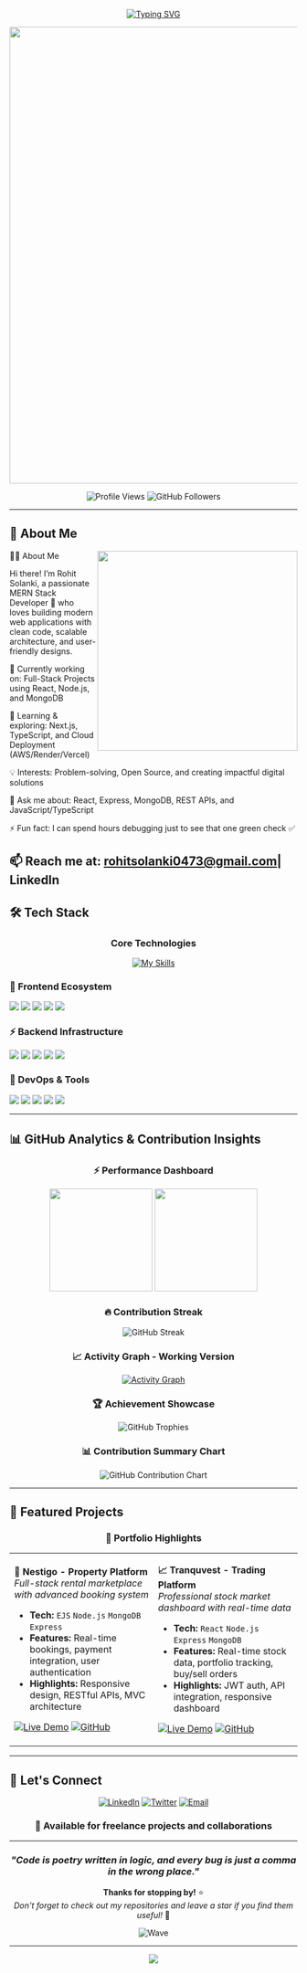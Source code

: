 <div align="center">

[![Typing SVG](https://readme-typing-svg.demolab.com?font=JetBrains+Mono&weight=600&size=22&duration=3000&pause=1000&color=00FFFF&center=true&vCenter=true&multiline=true&width=800&height=100&lines=%3C%2F%3E+const+developer+%3D+%7B;++name%3A+'Rohit+Solanki'%2C;++expertise%3A+%5B'React'%2C+'Node.js'%2C+'MongoDB'%5D%2C;++passion%3A)](https://git.io/typing-svg)

<img src="https://user-images.githubusercontent.com/74038190/212284100-561aa473-3905-4a80-b561-0d28506553ee.gif" width="800">

![Profile Views](https://komarev.com/ghpvc/?username=rohitsolanki01&style=for-the-badge&color=00ffff&labelColor=1a1a2e&label=PROFILE+VIEWS)
![GitHub Followers](https://img.shields.io/github/followers/rohitsolanki01?style=for-the-badge&color=00ffff&labelColor=1a1a2e&label=FOLLOWERS)

</div>



---

## 💫 About Me

<img align="right" src="https://raw.githubusercontent.com/MicaelliMedeiros/micaellimedeiros/master/image/computer-illustration.png" width="350" />

👨‍💻 About Me

Hi there! I’m Rohit Solanki, a passionate MERN Stack Developer 🚀 who loves building modern web applications with clean code, scalable architecture, and user-friendly designs.

🔭 Currently working on: Full-Stack Projects using React, Node.js, and MongoDB

🌱 Learning & exploring: Next.js, TypeScript, and Cloud Deployment (AWS/Render/Vercel)

💡 Interests: Problem-solving, Open Source, and creating impactful digital solutions

💬 Ask me about: React, Express, MongoDB, REST APIs, and JavaScript/TypeScript

⚡ Fun fact: I can spend hours debugging just to see that one green check ✅

📫 Reach me at: rohitsolanki0473@gmail.com| LinkedIn
---

## 🛠️ Tech Stack

<div align="center">

### Core Technologies
[![My Skills](https://skillicons.dev/icons?i=js,ts,react,nextjs,nodejs,express,mongodb,postgres,tailwind,docker,aws,git&perline=6)](https://skillicons.dev)

</div>

### 🎨 Frontend Ecosystem
<p>
<img src="https://img.shields.io/badge/React-20232A?style=for-the-badge&logo=react&logoColor=61DAFB" />
<img src="https://img.shields.io/badge/Next.js-000000?style=for-the-badge&logo=next.js&logoColor=white" />
<img src="https://img.shields.io/badge/TypeScript-007ACC?style=for-the-badge&logo=typescript&logoColor=white" />
<img src="https://img.shields.io/badge/Tailwind_CSS-38B2AC?style=for-the-badge&logo=tailwind-css&logoColor=white" />
<img src="https://img.shields.io/badge/Vite-646CFF?style=for-the-badge&logo=vite&logoColor=white" />
</p>

### ⚡ Backend Infrastructure
<p>
<img src="https://img.shields.io/badge/Node.js-43853D?style=for-the-badge&logo=node.js&logoColor=white" />
<img src="https://img.shields.io/badge/Express.js-404D59?style=for-the-badge&logo=express&logoColor=white" />
<img src="https://img.shields.io/badge/MongoDB-4EA94B?style=for-the-badge&logo=mongodb&logoColor=white" />
<img src="https://img.shields.io/badge/PostgreSQL-316192?style=for-the-badge&logo=postgresql&logoColor=white" />
<img src="https://img.shields.io/badge/JWT-black?style=for-the-badge&logo=JSON%20web%20tokens&logoColor=white" />
</p>

### 🔧 DevOps & Tools
<p>
<img src="https://img.shields.io/badge/Docker-2496ED?style=for-the-badge&logo=docker&logoColor=white" />
<img src="https://img.shields.io/badge/AWS-232F3E?style=for-the-badge&logo=amazon-aws&logoColor=white" />
<img src="https://img.shields.io/badge/Git-F05032?style=for-the-badge&logo=git&logoColor=white" />
<img src="https://img.shields.io/badge/VS_Code-0078d4?style=for-the-badge&logo=visual%20studio%20code&logoColor=white" />
<img src="https://img.shields.io/badge/Render-46E3B7?style=for-the-badge&logo=render&logoColor=white" />
</p>

---

## 📊 GitHub Analytics & Contribution Insights

<div align="center">

### ⚡ Performance Dashboard
<img height="180em" src="https://github-readme-stats.vercel.app/api?username=rohitsolanki01&show_icons=true&theme=tokyonight&hide_border=true&count_private=true&bg_color=0D1117&title_color=00D9FF&icon_color=00D9FF&text_color=C9D1D9" />
<img height="180em" src="https://github-readme-stats.vercel.app/api/top-langs/?username=rohitsolanki01&layout=compact&theme=tokyonight&hide_border=true&bg_color=0D1117&title_color=00D9FF&text_color=C9D1D9" />

### 🔥 Contribution Streak
<img src="https://streak-stats.demolab.com?user=rohitsolanki01&theme=tokyonight&hide_border=true&background=0D1117&ring=00D9FF&fire=00D9FF&currStreakLabel=00D9FF" alt="GitHub Streak" />

### 📈 Activity Graph - Working Version
[![Activity Graph](https://github-readme-activity-graph.vercel.app/graph?username=rohitsolanki01&theme=tokyo-night&bg_color=0D1117&color=00D9FF&line=00D9FF&point=FFFFFF&area=true&hide_border=true)](https://github.com/ashutosh00710/github-readme-activity-graph)

### 🏆 Achievement Showcase
<img src="https://github-profile-trophy.vercel.app/?username=rohitsolanki01&theme=tokyonight&no-frame=true&no-bg=true&margin-w=4&row=2&column=4" alt="GitHub Trophies" />

### 📊 Contribution Summary Chart
<img src="https://ghchart.rshah.org/00D9FF/rohitsolanki01" alt="GitHub Contribution Chart" />

</div>



---

## 🚀 Featured Projects

<div align="center">

### 🌟 Portfolio Highlights

</div>

<table>
<tr>
<td width="50%">

**🏡 Nestigo - Property Platform**
*Full-stack rental marketplace with advanced booking system*

- **Tech:** `EJS` `Node.js` `MongoDB` `Express`
- **Features:** Real-time bookings, payment integration, user authentication
- **Highlights:** Responsive design, RESTful APIs, MVC architecture

[![Live Demo](https://img.shields.io/badge/Live_Demo-00D9FF?style=for-the-badge&logo=vercel&logoColor=white)](https://nestigo-elhe.onrender.com) 
[![GitHub](https://img.shields.io/badge/Source_Code-181717?style=for-the-badge&logo=github&logoColor=white)](https://github.com/rohitsolanki01/Nestigo)

</td>
<td width="50%">

**📈 Tranquvest - Trading Platform**  
*Professional stock market dashboard with real-time data*

- **Tech:** `React` `Node.js` `Express` `MongoDB`
- **Features:** Real-time stock data, portfolio tracking, buy/sell orders
- **Highlights:** JWT auth, API integration, responsive dashboard

[![Live Demo](https://img.shields.io/badge/Live_Demo-00D9FF?style=for-the-badge&logo=vercel&logoColor=white)](https://github.com/rohitsolanki01/Treding---app---Tranquvest) 
[![GitHub](https://img.shields.io/badge/Source_Code-181717?style=for-the-badge&logo=github&logoColor=white)](https://github.com/rohitsolanki01/Treding---app---Tranquvest)

</td>
</tr>
</table>

---



## 🤝 Let's Connect

<div align="center">

[![LinkedIn](https://img.shields.io/badge/LinkedIn-0077B5?style=for-the-badge&logo=linkedin&logoColor=white)](https://www.linkedin.com/in/rohit-solanki-495860348/)
[![Twitter](https://img.shields.io/badge/Twitter-1DA1F2?style=for-the-badge&logo=twitter&logoColor=white)](https://x.com/Rohit_01_tech)
[![Email](https://img.shields.io/badge/Email-EA4335?style=for-the-badge&logo=gmail&logoColor=white)](mailto:rohitsolanki0473@gmail.com)

### 📍 **Available for freelance projects and collaborations**

</div>

---

<div align="center">

### *"Code is poetry written in logic, and every bug is just a comma in the wrong place."*

**Thanks for stopping by!** ⭐  
*Don't forget to check out my repositories and leave a star if you find them useful!* 🚀

![Wave](https://raw.githubusercontent.com/MartinHeinz/MartinHeinz/master/wave.gif)

</div>

---

<div align="center">
<img src="https://capsule-render.vercel.app/api?type=waving&color=gradient&customColorList=6,11,20&height=100&section=footer" />
</div>
